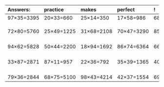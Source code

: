 | Answers: | practice | makes | perfect | ! |
| :--- | :--- | :--- | :--- | :--- |
| 97×35=3395 | 20×33=660 | 25×14=350 | 17×58=986 | 68×33=2244 | 
|   |   |   |   |   | 
|   |   |   |   |   | 
|   |   |   |   |   | 
| 72×80=5760 | 25×49=1225 | 31×68=2108 | 70×47=3290 | 85×96=8160 | 
|   |   |   |   |   | 
|   |   |   |   |   | 
|   |   |   |   |   | 
|   |   |   |   |   | 
| 94×62=5828 | 50×44=2200 | 18×94=1692 | 86×74=6364 | 66×34=2244 | 
|   |   |   |   |   | 
|   |   |   |   |   | 
|   |   |   |   |   | 
|   |   |   |   |   | 
| 33×87=2871 | 87×11=957 | 22×36=792 | 35×39=1365 | 40×73=2920 | 
|   |   |   |   |   | 
|   |   |   |   |   | 
|   |   |   |   |   | 
|   |   |   |   |   | 
| 79×36=2844 | 68×75=5100 | 98×43=4214 | 42×37=1554 | 69×60=4140 | 
